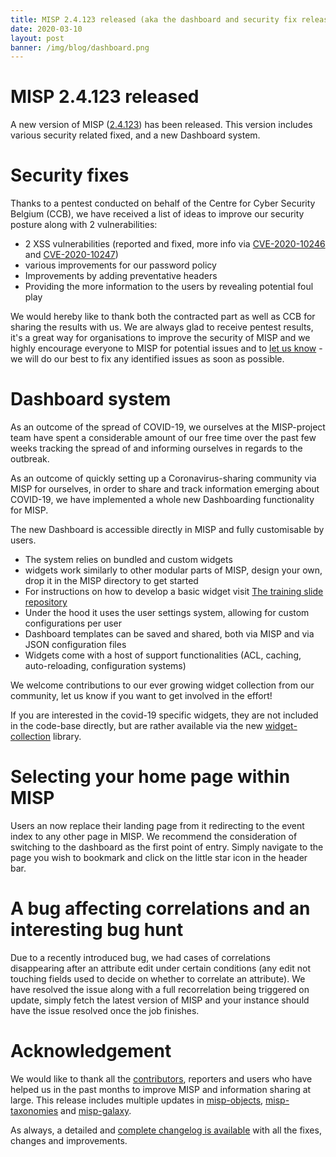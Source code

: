 ```yaml
---
title: MISP 2.4.123 released (aka the dashboard and security fix release)
date: 2020-03-10
layout: post
banner: /img/blog/dashboard.png
---
```


# MISP 2.4.123 released

A new version of MISP ([2.4.123](https://github.com/MISP/MISP/tree/v2.4.123)) has been released. This version includes various security related fixed, and a new Dashboard system.

# Security fixes

Thanks to a pentest conducted on behalf of the Centre for Cyber Security Belgium (CCB), we have received a list of ideas to improve our security posture along with 2 vulnerabilities:

- 2 XSS vulnerabilities (reported and fixed, more info via [CVE-2020-10246](/security) and [CVE-2020-10247](/security))
- various improvements for our password policy
- Improvements by adding preventative headers
- Providing the more information to the users by revealing potential foul play

We would hereby like to thank both the contracted part as well as CCB for sharing the results with us. We are always glad to receive pentest results, it's a great way for organisations to improve the security of MISP and we highly encourage everyone to MISP for potential issues and to [let us know](/security) - we will do our best to fix any identified issues as soon as possible.

# Dashboard system

As an outcome of the spread of COVID-19, we ourselves at the MISP-project team have spent a considerable amount of our free time over the past few weeks tracking the spread of and informing ourselves in regards to the outbreak.

As an outcome of quickly setting up a Coronavirus-sharing community via MISP for ourselves, in order to share and track information emerging about COVID-19, we have implemented a whole new Dashboarding functionality for MISP.

The new Dashboard is accessible directly in MISP and fully customisable by users.

- The system relies on bundled and custom widgets
- widgets work similarly to other modular parts of MISP, design your own, drop it in the MISP directory to get started
- For instructions on how to develop a basic widget visit [The training slide repository](https://www.misp-project.org/misp-training/a.a-widget-dev.pdf)
- Under the hood it uses the user settings system, allowing for custom configurations per user
- Dashboard templates can be saved and shared, both via MISP and via JSON configuration files
- Widgets come with a host of support functionalities (ACL, caching, auto-reloading, configuration systems)

We welcome contributions to our ever growing widget collection from our community, let us know if you want to get involved in the effort!

If you are interested in the covid-19 specific widgets, they are not included in the code-base directly, but are rather available via the new [widget-collection](https://github.com/MISP/widget-collection) library.

# Selecting your home page within MISP

Users an now replace their landing page from it redirecting to the event index to any other page in MISP. We recommend the consideration of switching to the dashboard as the first point of entry. Simply navigate to the page you wish to bookmark and click on the little star icon in the header bar.

# A bug affecting correlations and an interesting bug hunt

Due to a recently introduced bug, we had cases of correlations disappearing after an attribute edit under certain conditions (any edit not touching fields used to decide on whether to correlate an attribute). We have resolved the issue along with a full recorrelation being triggered on update, simply fetch the latest version of MISP and your instance should have the issue resolved once the job finishes.

# Acknowledgement

We would like to thank all the [contributors](https://www.misp-project.org/contributors), reporters and users who have helped us in the past months to improve MISP and information sharing at large. This release includes multiple updates in [misp-objects](https://www.misp-project.org/objects.html), [misp-taxonomies](https://www.misp-project.org/taxonomies.html) and [misp-galaxy](https://www.misp-project.org/galaxy.html).

As always, a detailed and [complete changelog is available](https://www.misp-project.org/Changelog.txt) with all the fixes, changes and improvements.


